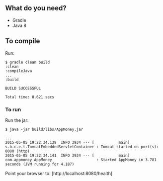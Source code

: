 ## What do you need?

- Gradle
- Java 8

## To compile

Run:

```
$ gradle clean build
:clean
:compileJava
...
:build

BUILD SUCCESSFUL

Total time: 8.621 secs
```

### To run

Run the jar:

```
$ java -jar build/libs/AppMoney.jar

...
2015-05-05 19:22:34.139  INFO 3934 --- [           main] s.b.c.e.t.TomcatEmbeddedServletContainer : Tomcat started on port(s): 8080 (http)
2015-05-05 19:22:34.141  INFO 3934 --- [           main] com.appmoney.AppMoney                    : Started AppMoney in 3.781 seconds (JVM running for 4.187)
```

Point your browser to: [http://localhost:8080/health]
